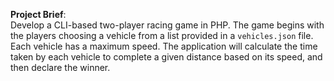**Project Brief**:  
Develop a CLI-based two-player racing game in PHP. The game begins with the players choosing a vehicle from a list provided in a `vehicles.json` file. Each vehicle has a maximum speed. The application will calculate the time taken by each vehicle to complete a given distance based on its speed, and then declare the winner.